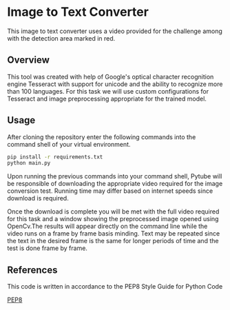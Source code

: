 # Image to Text Converter

This image to text converter uses a video provided for the challenge among with the detection area marked in red.

## Overview
This tool was created with help of Google's optical character recognition engine Tesseract with support for unicode and the ability to recognize more than 100 languages. For this task we will use custom configurations for Tesseract and image preprocessing appropriate for the trained model.


## Usage
After cloning the repository enter the following commands into the command shell of your virtual environment.

```bash
pip install -r requirements.txt
python main.py
```

Upon running the previous commands into your command shell, Pytube will be responsible of downloading the appropriate video required for the image conversion test. Running time may differ based on internet speeds since download is required.

Once the download is complete you will be met with the full video required for this task and a window showing the preprocessed image opened using OpenCv.The results will appear directly on the command line while the video runs on a frame by frame basis minding. Text may be repeated since the text in the desired frame is the same for longer periods of time and the test is done frame by frame.


## References 
This code is written in accordance to the PEP8 Style Guide for Python Code

[PEP8](https://www.python.org/dev/peps/pep-0008/)